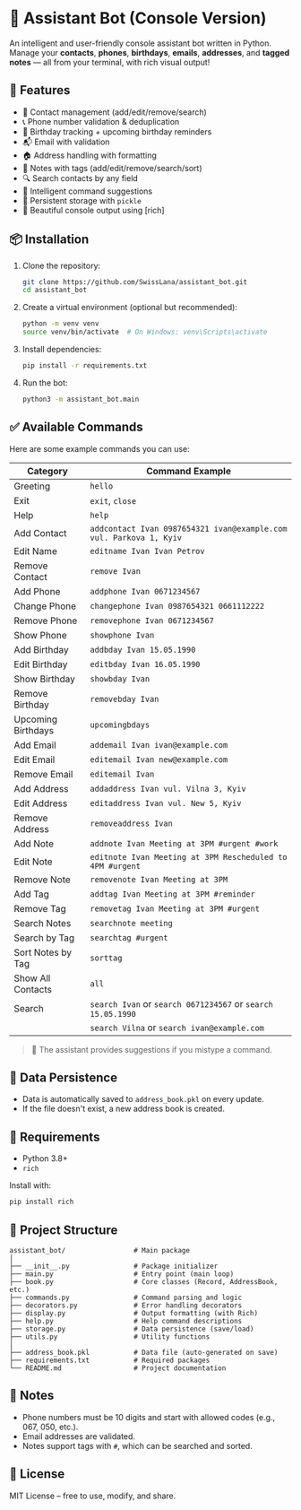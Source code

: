 # 🧠 Assistant Bot (Console Version)

An intelligent and user-friendly console assistant bot written in Python.  
Manage your **contacts**, **phones**, **birthdays**, **emails**, **addresses**, and **tagged notes** — all from your terminal, with rich visual output!

## 🚀 Features

- 📇 Contact management (add/edit/remove/search)
- 📞 Phone number validation & deduplication
- 🎂 Birthday tracking + upcoming birthday reminders
- 📬 Email with validation
- 🏠 Address handling with formatting
- 📝 Notes with tags (add/edit/remove/search/sort)
- 🔍 Search contacts by any field
- 🧠 Intelligent command suggestions
- 💾 Persistent storage with `pickle`
- 🎨 Beautiful console output using [rich]

## 📦 Installation

1. Clone the repository:
   ```bash
   git clone https://github.com/SwissLana/assistant_bot.git
   cd assistant_bot
   ```

2. Create a virtual environment (optional but recommended):
   ```bash
   python -m venv venv
   source venv/bin/activate  # On Windows: venv\Scripts\activate
   ```

3. Install dependencies:
   ```bash
   pip install -r requirements.txt
   ```

4. Run the bot:
   ```bash
   python3 -m assistant_bot.main
   ```

## ✅ Available Commands

Here are some example commands you can use:

| Category           | Command Example                                                    |
|--------------------|--------------------------------------------------------------------|
| Greeting           | `hello`                                                            |
| Exit               | `exit`, `close`                                                    |
| Help               | `help`                                                             |
| Add Contact        | `addcontact Ivan 0987654321 ivan@example.com vul. Parkova 1, Kyiv` |
| Edit Name          | `editname Ivan Ivan Petrov`                                        |
| Remove Contact     | `remove Ivan`                                                      |
| Add Phone          | `addphone Ivan 0671234567`                                         |
| Change Phone       | `changephone Ivan 0987654321 0661112222`                           |
| Remove Phone       | `removephone Ivan 0671234567`                                      |
| Show Phone         | `showphone Ivan`                                                   |
| Add Birthday       | `addbday Ivan 15.05.1990`                                          |
| Edit Birthday      | `editbday Ivan 16.05.1990`                                         |
| Show Birthday      | `showbday Ivan`                                                    |
| Remove Birthday    | `removebday Ivan`                                                  |
| Upcoming Birthdays | `upcomingbdays`                                                    |
| Add Email          | `addemail Ivan ivan@example.com`                                   |
| Edit Email         | `editemail Ivan new@example.com`                                   |
| Remove Email       | `editemail Ivan`                                                   |
| Add Address        | `addaddress Ivan vul. Vilna 3, Kyiv`                               |
| Edit Address       | `editaddress Ivan vul. New 5, Kyiv`                                |
| Remove Address     | `removeaddress Ivan`                                               |
| Add Note           | `addnote Ivan Meeting at 3PM #urgent #work`                        |
| Edit Note          | `editnote Ivan Meeting at 3PM Rescheduled to 4PM #urgent`          |
| Remove Note        | `removenote Ivan Meeting at 3PM`                                   |
| Add Tag            | `addtag Ivan Meeting at 3PM #reminder`                             |
| Remove Tag         | `removetag Ivan Meeting at 3PM #urgent`                            |
| Search Notes       | `searchnote meeting`                                               |
| Search by Tag      | `searchtag #urgent`                                                |
| Sort Notes by Tag  | `sorttag`                                                          |
| Show All Contacts  | `all`                                                              |
| Search             | `search Ivan` or `search 0671234567` or `search 15.05.1990`        |
|                    | `search Vilna` or `search ivan@example.com`                        |

> 🧠 The assistant provides suggestions if you mistype a command.

## 💾 Data Persistence

- Data is automatically saved to `address_book.pkl` on every update.
- If the file doesn't exist, a new address book is created.

## 🧪 Requirements

- Python 3.8+
- `rich`

Install with:
```bash
pip install rich
```

## 📁 Project Structure

```
assistant_bot/                 # Main package
│
├── __init__.py                # Package initializer
├── main.py                    # Entry point (main loop)
├── book.py                    # Core classes (Record, AddressBook, etc.)
├── commands.py                # Command parsing and logic
├── decorators.py              # Error handling decorators
├── display.py                 # Output formatting (with Rich)
├── help.py                    # Help command descriptions
├── storage.py                 # Data persistence (save/load)
├── utils.py                   # Utility functions
│
├── address_book.pkl           # Data file (auto-generated on save)
├── requirements.txt           # Required packages
└── README.md                  # Project documentation
```

## 📌 Notes

- Phone numbers must be 10 digits and start with allowed codes (e.g., 067, 050, etc.).
- Email addresses are validated.
- Notes support tags with `#`, which can be searched and sorted.

## 📜 License

MIT License – free to use, modify, and share.